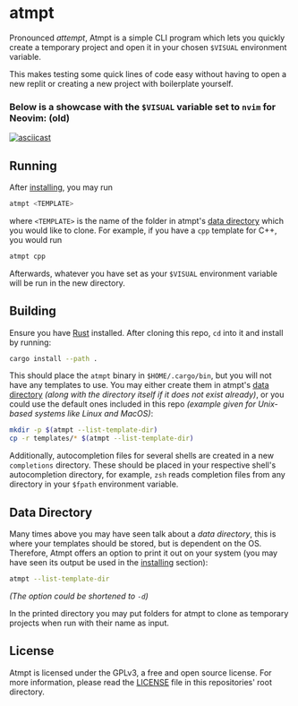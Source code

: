 # atmpt

Pronounced _attempt_, Atmpt is a simple CLI program which lets you quickly
create a temporary project and open it in your chosen `$VISUAL` environment
variable.

This makes testing some quick lines of code easy without having to open a new
replit or creating a new project with boilerplate yourself.

### Below is a showcase with the `$VISUAL` variable set to `nvim` for Neovim: (old)

[![asciicast](https://asciinema.org/a/5soMz3UBzMbXO2Nb7LQELtcsT.svg)](https://asciinema.org/a/5soMz3UBzMbXO2Nb7LQELtcsT)

## Running

After [installing], you may run

```bash
atmpt <TEMPLATE>
```

where `<TEMPLATE>` is the name of the folder in atmpt's [data directory] which
you would like to clone. For example, if you have a `cpp` template for C++, you
would run

```bash
atmpt cpp
```

Afterwards, whatever you have set as your `$VISUAL`
environment variable will be run in the new directory.

## Building

Ensure you have [Rust] installed. After cloning this repo, `cd` into it and
install by running:

```bash
cargo install --path .
```

This should place the `atmpt` binary in `$HOME/.cargo/bin`, but you will not
have any templates to use. You may either create them in atmpt's
[data directory] _(along with the directory itself if it does not exist
already)_, or you could use the default ones included in this repo _(example
given for Unix-based systems like Linux and MacOS)_:

```bash
mkdir -p $(atmpt --list-template-dir)
cp -r templates/* $(atmpt --list-template-dir)
```

Additionally, autocompletion files for several shells are created in a new
`completions` directory. These should be placed in your respective shell's
autocompletion directory, for example, `zsh` reads completion files from any
directory in your `$fpath` environment variable.

## Data Directory

Many times above you may have seen talk about a _data directory_, this is
where your templates should be stored, but is dependent on the OS. Therefore,
Atmpt offers an option to print it out on your system (you may have seen its
output be used in the [installing] section):

```bash
atmpt --list-template-dir
```

_(The option could be shortened to `-d`)_

In the printed directory you may put folders for atmpt to clone as temporary
projects when run with their name as input.

## License

Atmpt is licensed under the GPLv3, a free and open source license. For more
information, please read the [LICENSE] file in this repositories' root
directory.

[installing]: https://github.com/marcelohdez/Atmpt/#building
[data directory]: https://github.com/marcelohdez/Atmpt/#data-directory
[Rust]: https://www.rust-lang.org
[LICENSE]: https://github.com/marcelohdez/Atmpt/blob/master/LICENSE
